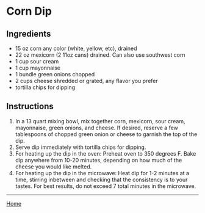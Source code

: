 # Corn Dip

## Ingredients
- 15 oz corn any color (white, yellow, etc), drained
- 22 oz mexicorn (2 11oz cans) drained. Can also use southwest corn
- 1 cup sour cream
- 1 cup mayonnaise
- 1 bundle green onions chopped
- 2 cups cheese shredded or grated, any flavor you prefer
- tortilla chips for dipping

## Instructions
1. In a 13 quart mixing bowl, mix together corn, mexicorn, sour cream, mayonnaise, green onions, and cheese. If desired, reserve a few tablespoons of chopped green onion or cheese to garnish the top of the dip.
1. Serve dip immediately with tortilla chips for dipping.
1. For heating up the dip in the oven: Preheat oven to 350 degrees F. Bake dip anywhere from 10-20 minutes, depending on how much of the cheese you would like melted.
1. For heating up the dip in the microwave: Heat dip for 1-2 minutes at a time, stirring inbetween and checking that the consistency is to your tastes. For best results, do not exceed 7 total minutes in the microwave.

---
[Home](../)